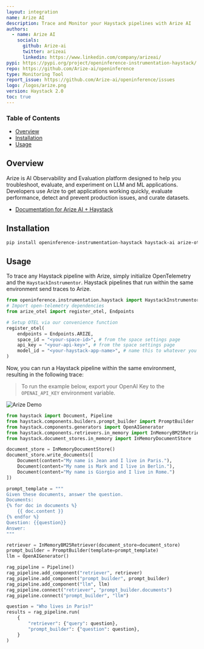 ```yaml
---
layout: integration
name: Arize AI
description: Trace and Monitor your Haystack pipelines with Arize AI
authors:
  - name: Arize AI
    socials:
      github: Arize-ai
      twitter: arizeai
      linkedin: https://www.linkedin.com/company/arizeai/
pypi: https://pypi.org/project/openinference-instrumentation-haystack/
repo: https://github.com/Arize-ai/openinference
type: Monitoring Tool
report_issue: https://github.com/Arize-ai/openinference/issues
logo: /logos/arize.png
version: Haystack 2.0
toc: true
---
```


### **Table of Contents**

- [Overview](#overview)
- [Installation](#installation)
- [Usage](#usage)

## Overview

Arize is AI Observability and Evaluation platform designed to help you troubleshoot, evaluate, and experiment on LLM and ML applications. Developers use Arize to get applications working quickly, evaluate performance, detect and prevent production issues, and curate datasets.

- [Documentation for Arize AI + Haystack](https://docs.arize.com/arize/large-language-models/tracing/auto-instrumentation/haystack)

## Installation

```bash
pip install openinference-instrumentation-haystack haystack-ai arize-otel opentelemetry-sdk opentelemetry-exporter-otlp
```

## Usage

To trace any Haystack pipeline with Arize, simply initialize OpenTelemetry and the `HaystackInstrumentor`. Haystack pipelines that run within the same environment send traces to Arize.

```python
from openinference.instrumentation.haystack import HaystackInstrumentor
# Import open-telemetry dependencies
from arize_otel import register_otel, Endpoints

# Setup OTEL via our convenience function
register_otel(
    endpoints = Endpoints.ARIZE,
    space_id = "<your-space-id>", # from the space settings page
    api_key = "<your-api-key>", # from the space settings page
    model_id = "<your-haystack-app-name>", # name this to whatever you would like
)
```

Now, you can run a Haystack pipeline within the same environment, resulting in the following trace:

> To run the example below, export your OpenAI Key to the `OPENAI_API_KEY` environment variable.

![Arize Demo](https://raw.githubusercontent.com/deepset-ai/haystack-integrations/main/images/arize-demo.gif)

```python
from haystack import Document, Pipeline
from haystack.components.builders.prompt_builder import PromptBuilder
from haystack.components.generators import OpenAIGenerator
from haystack.components.retrievers.in_memory import InMemoryBM25Retriever
from haystack.document_stores.in_memory import InMemoryDocumentStore

document_store = InMemoryDocumentStore()
document_store.write_documents([
    Document(content="My name is Jean and I live in Paris."),
    Document(content="My name is Mark and I live in Berlin."),
    Document(content="My name is Giorgio and I live in Rome.")
])

prompt_template = """
Given these documents, answer the question.
Documents:
{% for doc in documents %}
    {{ doc.content }}
{% endfor %}
Question: {{question}}
Answer:
"""

retriever = InMemoryBM25Retriever(document_store=document_store)
prompt_builder = PromptBuilder(template=prompt_template)
llm = OpenAIGenerator()

rag_pipeline = Pipeline()
rag_pipeline.add_component("retriever", retriever)
rag_pipeline.add_component("prompt_builder", prompt_builder)
rag_pipeline.add_component("llm", llm)
rag_pipeline.connect("retriever", "prompt_builder.documents")
rag_pipeline.connect("prompt_builder", "llm")

question = "Who lives in Paris?"
results = rag_pipeline.run(
    {
        "retriever": {"query": question},
        "prompt_builder": {"question": question},
    }
)
```
